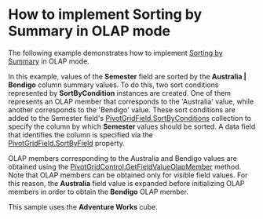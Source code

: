 # How to implement Sorting by Summary in OLAP mode


<p>The following example demonstrates how to implement <a href="https://documentation.devexpress.com/#WPF/CustomDocument8072">Sorting by Summary</a> in OLAP mode.</p>
<p>In this example, values of the <strong>Semester</strong> field are sorted by the <strong>Australia | Bendigo</strong> column summary values. To do this, two sort conditions represented by <strong>SortByCondition</strong> instances are created. One of them represents an OLAP member that corresponds to the 'Australia' value, while another corresponds to the 'Bendigo' value. These sort conditions are added to the Semester field's <a href="https://documentation.devexpress.com/#WPF/DevExpressXpfPivotGridPivotGridField_SortByConditionstopic">PivotGridField.SortByConditions</a> collection to specify the column by which <strong>Semester </strong>values should be sorted. A data field that identifies the column is specified via the <a href="https://documentation.devexpress.com/#WPF/DevExpressXpfPivotGridPivotGridField_SortByFieldtopic">PivotGridField.SortByField</a> property.</p>
<p>OLAP members corresponding to the Australia and Bendigo values are obtained using the <a href="https://documentation.devexpress.com/#WPF/DevExpressXpfPivotGridPivotGridControl_GetFieldValueOlapMembertopic">PivotGridControl.GetFieldValueOlapMember</a> method. Note that OLAP members can be obtained only for visible field values. For this reason, the <strong>Australia</strong> field value is expanded before initializing OLAP members in order to obtain the <strong>Bendigo</strong> OLAP member.</p>
<p>This sample uses the <strong>Adventure Works</strong> cube.</p>
<p> </p>

<br/>


